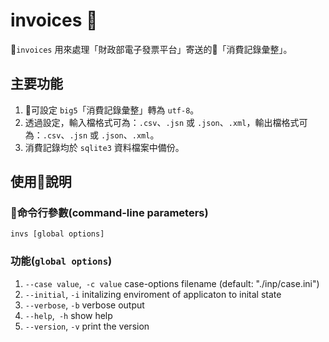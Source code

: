 # invoices 

`invoices` 用來處理「財政部電子發票平台」寄送的「消費記錄彙整」。

## 主要功能

1. 可設定 `big5`「消費記錄彙整」轉為 `utf-8`。
2. 透過設定，輸入檔格式可為：`.csv`、`.jsn` 或 `.json`、`.xml`，輸出檔格式可為：`.csv`、`.jsn` 或 `.json`、`.xml`。
3. 消費記錄均於 `sqlite3` 資料檔案中備份。

## 使用說明

### 命令行參數(command-line parameters)

```shell
invs [global options]
```
### 功能(`global options`)
1. `--case value`,` -c value`  case-options filename (default: "./inp/case.ini")
2. `--initial`, `-i`           initalizing enviroment of applicaton to inital state
3. `--verbose`, `-b`           verbose output
4. `--help`,` -h`              show help
5. `--version`, `-v`           print the version
